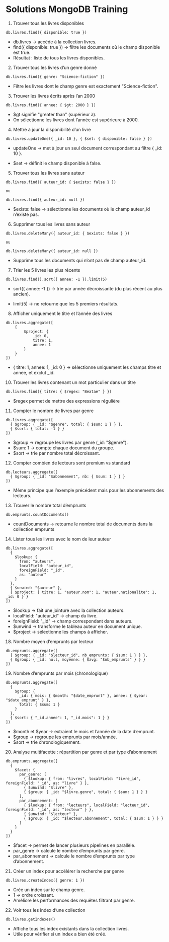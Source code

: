 # Solutions MongoDB Training

1. Trouver tous les livres disponibles
```
db.livres.find({ disponible: true })
```

- db.livres → accède à la collection livres.
- find({ disponible: true }) → filtre les documents où le champ disponible est true.
- Résultat : liste de tous les livres disponibles.

2. Trouver tous les livres d’un genre donné
```
db.livres.find({ genre: "Science-fiction" })
```

- Filtre les livres dont le champ genre est exactement "Science-fiction".

3. Trouver les livres écrits après l’an 2000
```
db.livres.find({ annee: { $gt: 2000 } })
```

- $gt signifie "greater than" (supérieur à).
- On sélectionne les livres dont l’année est supérieure à 2000.

4. Mettre à jour la disponibilité d’un livre
```
db.livres.updateOne({ _id: 10 }, { $set: { disponible: false } })
```

- updateOne → met à jour un seul document correspondant au filtre { _id: 10 }.

- $set → définit le champ disponible à false.

5. Trouver tous les livres sans auteur
```
db.livres.find({ auteur_id: { $exists: false } })

ou

db.livres.find({ auteur_id: null })

```

- $exists: false → sélectionne les documents où le champ auteur_id n’existe pas.

6. Supprimer tous les livres sans auteur 
```
db.livres.deleteMany({ auteur_id: { $exists: false } })

ou

db.livres.deleteMany({ auteur_id: null })
```
- Supprime tous les documents qui n’ont pas de champ auteur_id.

7. Trier les 5 livres les plus récents
```
db.livres.find().sort({ annee: -1 }).limit(5)
```

- sort({ annee: -1 }) → trie par année décroissante (du plus récent au plus ancien).

- limit(5) → ne retourne que les 5 premiers résultats.

8. Afficher uniquement le titre et l’année des livres
```
db.livres.aggregate([
    {
        $project: {
            _id: 0,
            titre: 1,
            annee: 1
        }
    }
])

```
- { titre: 1, annee: 1, _id: 0 } → sélectionne uniquement les champs titre et annee, et exclut _id.

10. Trouver les livres contenant un mot particulier dans un titre
```
db.livres.find({ titre: { $regex: "Beatae" } })
```
- $regex permet de mettre des expressions régulière

11. Compter le nombre de livres par genre
```
db.livres.aggregate([
  { $group: { _id: "$genre", total: { $sum: 1 } } },
  { $sort: { total: -1 } }
])
```
- \$group → regroupe les livres par genre (\_id: "$genre").
- $sum: 1 → compte chaque document du groupe.
- $sort → trie par nombre total décroissant.

12. Compter combien de lecteurs sont premium vs standard
```
db.lecteurs.aggregate([
  { $group: { _id: "$abonnement", nb: { $sum: 1 } } }
])
```
- Même principe que l’exemple précédent mais pour les abonnements des lecteurs.

13. Trouver le nombre total d’emprunts
```
db.emprunts.countDocuments()
```
- countDocuments → retourne le nombre total de documents dans la collection emprunts

14. Lister tous les livres avec le nom de leur auteur
```
db.livres.aggregate([
  { 
    $lookup: { 
      from: "auteurs", 
      localField: "auteur_id", 
      foreignField: "_id", 
      as: "auteur" 
    }
  },
  { $unwind: "$auteur" },
  { $project: { titre: 1, "auteur.nom": 1, "auteur.nationalite": 1, _id: 0 } }
])
```
- $lookup → fait une jointure avec la collection auteurs.
- localField: "auteur_id" → champ du livre.
- foreignField: "_id" → champ correspondant dans auteurs.
- $unwind → transforme le tableau auteur en document unique.
- $project → sélectionne les champs à afficher.

18. Nombre moyen d’emprunts par lecteur
```
db.emprunts.aggregate([
  { $group: { _id: "$lecteur_id", nb_emprunts: { $sum: 1 } } },
  { $group: { _id: null, moyenne: { $avg: "$nb_emprunts" } } }
])
```

19. Nombre d’emprunts par mois (chronologique)
```
db.emprunts.aggregate([
  {
    $group: {
      _id: { mois: { $month: "$date_emprunt" }, annee: { $year: "$date_emprunt" } },
      total: { $sum: 1 }
    }
  },
  { $sort: { "_id.annee": 1, "_id.mois": 1 } }
])
```
- \$month et $year → extraient le mois et l’année de la date d’emprunt.
- $group → regroupe les emprunts par mois/année.
- $sort → trie chronologiquement.

20. Analyse multifacette : répartition par genre et par type d’abonnement
```
db.emprunts.aggregate([
  {
    $facet: {
      par_genre: [
        { $lookup: { from: "livres", localField: "livre_id", foreignField: "_id", as: "livre" } },
        { $unwind: "$livre" },
        { $group: { _id: "$livre.genre", total: { $sum: 1 } } }
      ],
      par_abonnement: [
        { $lookup: { from: "lecteurs", localField: "lecteur_id", foreignField: "_id", as: "lecteur" } },
        { $unwind: "$lecteur" },
        { $group: { _id: "$lecteur.abonnement", total: { $sum: 1 } } }
      ]
    }
  }
])
```

- $facet → permet de lancer plusieurs pipelines en parallèle.
- par_genre → calcule le nombre d’emprunts par genre.
- par_abonnement → calcule le nombre d’emprunts par type d’abonnement.

21. Créer un index pour accélérer la recherche par genre
```
db.livres.createIndex({ genre: 1 })
```

- Crée un index sur le champ genre.
- 1 → ordre croissant.
- Améliore les performances des requêtes filtrant par genre.

22. Voir tous les index d’une collection
```
db.livres.getIndexes()
```
- Affiche tous les index existants dans la collection livres.
- Utile pour vérifier si un index a bien été créé.